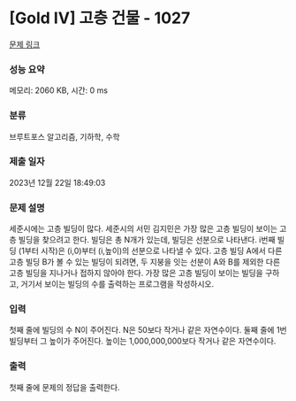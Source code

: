 # [Gold IV] 고층 건물 - 1027 

[문제 링크](https://www.acmicpc.net/problem/1027) 

### 성능 요약

메모리: 2060 KB, 시간: 0 ms

### 분류

브루트포스 알고리즘, 기하학, 수학

### 제출 일자

2023년 12월 22일 18:49:03

### 문제 설명

<p>세준시에는 고층 빌딩이 많다. 세준시의 서민 김지민은 가장 많은 고층 빌딩이 보이는 고층 빌딩을 찾으려고 한다. 빌딩은 총 N개가 있는데, 빌딩은 선분으로 나타낸다. i번째 빌딩 (1부터 시작)은 (i,0)부터 (i,높이)의 선분으로 나타낼 수 있다. 고층 빌딩 A에서 다른 고층 빌딩 B가 볼 수 있는 빌딩이 되려면, 두 지붕을 잇는 선분이 A와 B를 제외한 다른 고층 빌딩을 지나거나 접하지 않아야 한다. 가장 많은 고층 빌딩이 보이는 빌딩을 구하고, 거기서 보이는 빌딩의 수를 출력하는 프로그램을 작성하시오.</p>

### 입력 

 <p>첫째 줄에 빌딩의 수 N이 주어진다. N은 50보다 작거나 같은 자연수이다. 둘째 줄에 1번 빌딩부터 그 높이가 주어진다. 높이는 1,000,000,000보다 작거나 같은 자연수이다.</p>

### 출력 

 <p>첫째 줄에 문제의 정답을 출력한다.</p>

